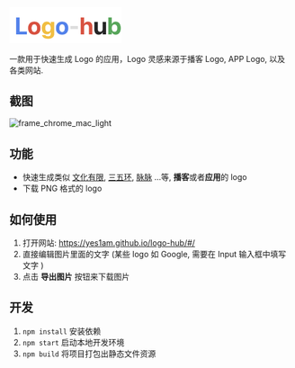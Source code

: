 <img width="200px" src="https://raw.githubusercontent.com/yes1am/PicBed/master/img/localhost_3000_logo-hub%20(2).png" />

一款用于快速生成 Logo 的应用，Logo 灵感来源于播客 Logo, APP Logo, 以及各类网站.

## 截图

![frame_chrome_mac_light](https://user-images.githubusercontent.com/25051945/121843492-e9c56580-cd14-11eb-9848-2d5f9b5a32f6.png)

## 功能

- 快速生成类似 [文化有限](https://podcasts.apple.com/us/podcast/%E6%96%87%E5%8C%96%E6%9C%89%E9%99%90fm/id1482731836), [三五环](https://podcasts.apple.com/us/podcast/%E4%B8%89%E4%BA%94%E7%8E%AF/id1475113228), [脉脉](https://apps.apple.com/cn/app/id718659370) ...等, **播客**或者**应用**的 logo
- 下载 PNG 格式的 logo

## 如何使用

1. 打开网站: https://yes1am.github.io/logo-hub/#/
2. 直接编辑图片里面的文字 (某些 logo 如 Google, 需要在 Input 输入框中填写文字 )
3. 点击 **导出图片** 按钮来下载图片

## 开发
1. `npm install` 安装依赖
2. `npm start` 启动本地开发环境
3. `npm build` 将项目打包出静态文件资源

